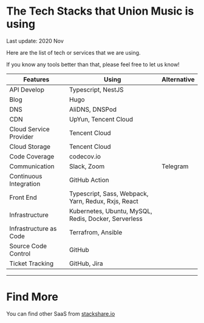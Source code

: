 # The Tech Stacks that Union Music is using

Last update: 2020 Nov

Here are the list of tech or services that we are using.

If you know any tools better than that, please feel free to let us know!


Features | Using | Alternative
--- | --- | ---
API Develop | Typescript, NestJS
Blog | Hugo |
DNS | AliDNS, DNSPod |
CDN | UpYun, Tencent Cloud |
Cloud Service Provider | Tencent Cloud
Cloud Storage | Tencent Cloud |
Code Coverage | codecov.io | 
Communication | Slack, Zoom | Telegram
Continuous Integration | GitHub Action |
Front End | Typescript, Sass, Webpack, Yarn, Redux, Rxjs, React
Infrastructure | Kubernetes, Ubuntu, MySQL, Redis, Docker, Serverless
Infrastructure as Code | Terrafrom, Ansible
Source Code Control | GitHub | 
Ticket Tracking | GitHub, Jira

--- 
# Find More

You can find other SaaS from [stackshare.io](http://stackshare.io/categories)
